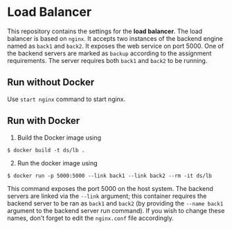 # Load Balancer
This repository contains the settings for the __load balancer__. The load balancer is based on `nginx`. It accepts two instances of the backend engine named as `back1` and `back2`. It exposes the web service on port 5000. One of the backend servers are marked as `backup` according to the assignment requirements. The server requires both `back1` and `back2` to be running.


## Run without Docker
Use `start nginx` command to start nginx.


## Run with Docker
1. Build the Docker image using
```
$ docker build -t ds/lb .
```

2. Run the docker image using
```
$ docker run -p 5000:5000 --link back1 --link back2 --rm -it ds/lb
```
This command exposes the port 5000 on the host system. The backend servers are linked via the `--link` argument; this container requires the backend server to be ran as `back1` and `back2` (by providing the `--name back1` argument to the backend server run command). If you wish to change these names, don't forget to edit the `nginx.conf` file accordingly. 
